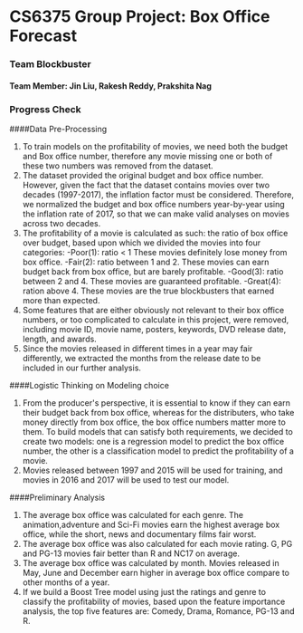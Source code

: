 # CS6375 Group Project: Box Office Forecast
### Team Blockbuster
#### Team Member: Jin Liu, Rakesh Reddy, Prakshita Nag

### Progress Check

####Data Pre-Processing
1. To train models on the profitability of movies, we need both the budget and Box office number, therefore any movie missing one or both of these two numbers was removed from the dataset.
2. The dataset provided the original budget and box office number. However, given the fact that the dataset contains movies over two decades (1997-2017), the inflation factor must be considered. Therefore, we normalized the budget and box office numbers year-by-year using the inflation rate of 2017, so that we can make valid analyses on movies across two decades.
3. The profitability of a movie is calculated as such: the ratio of box office over budget, based upon which we divided the movies into four categories:
-Poor(1): ratio < 1 These movies definitely lose money from box office.
-Fair(2): ratio between 1 and 2. These movies can earn budget back from box office, but are barely profitable.
-Good(3): ratio between 2 and 4. These movies are guaranteed profitable.
-Great(4): ration above 4. These movies are the true blockbusters that earned more than expected.
4. Some features that are either obviously not relevant to their box office numbers, or too complicated to calculate in this project, were removed, including movie ID, movie name, posters, keywords, DVD release date, length, and awards.
5. Since the movies released in different times in a year may fair differently, we extracted the months from the release date to be included in our further analysis.

####Logistic Thinking on Modeling choice
1. From the producer's perspective, it is essential to know if they can earn their budget back from box office, whereas for the distributers, who take money directly from box office, the box office numbers matter more to them. To build models that can satisfy both requirements, we decided to create two models: one is a regression model to predict the box office number, the other is a classification model to predict the profitability of a movie.
2. Movies released between 1997 and 2015 will be used for training, and movies in 2016 and 2017 will be used to test our model.

####Preliminary Analysis
1. The average box office was calculated for each genre. The animation,adventure and Sci-Fi movies earn the highest average box office, while the short, news and documentary films fair worst.
2. The average box office was also calculated for each movie rating. G, PG and PG-13 movies fair better than R and NC17 on average.
3. The average box office was calculated by month. Movies released in May, June and December earn higher in average box office compare to other months of a year.
4. If we build a Boost Tree model using just the ratings and genre to classify the profitability of movies, based upon the feature importance analysis, the top five features are: Comedy, Drama, Romance, PG-13 and R.
